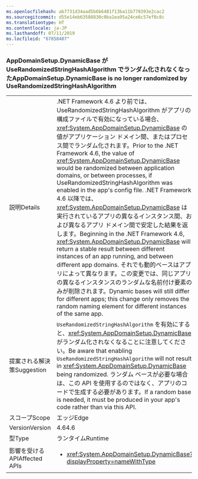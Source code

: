 ```yaml
---
ms.openlocfilehash: ab7731d34aad5b6b6481f13ba11b778393e2cac2
ms.sourcegitcommit: d55e14eb63588830c0ba1ea95a24ce6c57ef8c8c
ms.translationtype: HT
ms.contentlocale: ja-JP
ms.lasthandoff: 07/11/2019
ms.locfileid: "67858407"
---
```

### <a name="appdomainsetupdynamicbase-is-no-longer-randomized-by-userandomizedstringhashalgorithm"></a><span data-ttu-id="21de5-101">AppDomainSetup.DynamicBase が UseRandomizedStringHashAlgorithm でランダム化されなくなった</span><span class="sxs-lookup"><span data-stu-id="21de5-101">AppDomainSetup.DynamicBase is no longer randomized by UseRandomizedStringHashAlgorithm</span></span>

|   |   |
|---|---|
|<span data-ttu-id="21de5-102">説明</span><span class="sxs-lookup"><span data-stu-id="21de5-102">Details</span></span>|<span data-ttu-id="21de5-103">.NET Framework 4.6 より前では、UseRandomizedStringHashAlgorithm がアプリの構成ファイルで有効になっている場合、<xref:System.AppDomainSetup.DynamicBase> の値がアプリケーション ドメイン間、またはプロセス間でランダム化されます。</span><span class="sxs-lookup"><span data-stu-id="21de5-103">Prior to the .NET Framework 4.6, the value of <xref:System.AppDomainSetup.DynamicBase> would be randomized between application domains, or between processes, if UseRandomizedStringHashAlgorithm was enabled in the app's config file.</span></span> <span data-ttu-id="21de5-104">.NET Framework 4.6 以降では、<xref:System.AppDomainSetup.DynamicBase> は実行されているアプリの異なるインスタンス間、および異なるアプリ ドメイン間で安定した結果を返します。</span><span class="sxs-lookup"><span data-stu-id="21de5-104">Beginning in the .NET Framework 4.6, <xref:System.AppDomainSetup.DynamicBase> will return a stable result between different instances of an app running, and between different app domains.</span></span> <span data-ttu-id="21de5-105">それでも動的ベースはアプリによって異なります。この変更では、同じアプリの異なるインスタンスのランダムな名前付け要素のみが削除されます。</span><span class="sxs-lookup"><span data-stu-id="21de5-105">Dynamic bases will still differ for different apps; this change only removes the random naming element for different instances of the same app.</span></span>|
|<span data-ttu-id="21de5-106">提案される解決策</span><span class="sxs-lookup"><span data-stu-id="21de5-106">Suggestion</span></span>|<span data-ttu-id="21de5-107"><code>UseRandomizedStringHashAlgorithm</code> を有効にすると、<xref:System.AppDomainSetup.DynamicBase> がランダム化されなくなることに注意してください。</span><span class="sxs-lookup"><span data-stu-id="21de5-107">Be aware that enabling <code>UseRandomizedStringHashAlgorithm</code> will not result in <xref:System.AppDomainSetup.DynamicBase> being randomized.</span></span> <span data-ttu-id="21de5-108">ランダム ベースが必要な場合は、この API を使用するのではなく、アプリのコードで生成する必要があります。</span><span class="sxs-lookup"><span data-stu-id="21de5-108">If a random base is needed, it must be produced in your app's code rather than via this API.</span></span>|
|<span data-ttu-id="21de5-109">スコープ</span><span class="sxs-lookup"><span data-stu-id="21de5-109">Scope</span></span>|<span data-ttu-id="21de5-110">エッジ</span><span class="sxs-lookup"><span data-stu-id="21de5-110">Edge</span></span>|
|<span data-ttu-id="21de5-111">Version</span><span class="sxs-lookup"><span data-stu-id="21de5-111">Version</span></span>|<span data-ttu-id="21de5-112">4.6</span><span class="sxs-lookup"><span data-stu-id="21de5-112">4.6</span></span>|
|<span data-ttu-id="21de5-113">型</span><span class="sxs-lookup"><span data-stu-id="21de5-113">Type</span></span>|<span data-ttu-id="21de5-114">ランタイム</span><span class="sxs-lookup"><span data-stu-id="21de5-114">Runtime</span></span>|
|<span data-ttu-id="21de5-115">影響を受ける API</span><span class="sxs-lookup"><span data-stu-id="21de5-115">Affected APIs</span></span>|<ul><li><xref:System.AppDomainSetup.DynamicBase?displayProperty=nameWithType></li></ul>|


